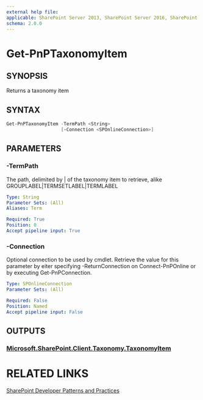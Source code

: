```yaml
---
external help file:
applicable: SharePoint Server 2013, SharePoint Server 2016, SharePoint Online
schema: 2.0.0
---
```

# Get-PnPTaxonomyItem

## SYNOPSIS
Returns a taxonomy item

## SYNTAX 

```powershell
Get-PnPTaxonomyItem -TermPath <String>
                    [-Connection <SPOnlineConnection>]
```

## PARAMETERS

### -TermPath
The path, delimited by | of the taxonomy item to retrieve, alike GROUPLABEL|TERMSETLABEL|TERMLABEL

```yaml
Type: String
Parameter Sets: (All)
Aliases: Term

Required: True
Position: 0
Accept pipeline input: True
```

### -Connection
Optional connection to be used by cmdlet. Retrieve the value for this parameter by eiter specifying -ReturnConnection on Connect-PnPOnline or by executing Get-PnPConnection.

```yaml
Type: SPOnlineConnection
Parameter Sets: (All)

Required: False
Position: Named
Accept pipeline input: False
```

## OUTPUTS

### [Microsoft.SharePoint.Client.Taxonomy.TaxonomyItem](https://msdn.microsoft.com/en-us/library/microsoft.sharepoint.client.taxonomy.taxonomyitem.aspx)

# RELATED LINKS

[SharePoint Developer Patterns and Practices](http://aka.ms/sppnp)